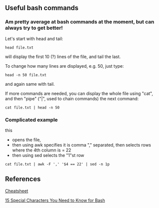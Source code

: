 ## Useful bash commands
### Am pretty average at bash commands at the moment, but can always try to get better!

Let's start with head and tail:
```
head file.txt
```
will display the first 10 (?) lines of the file, and tail the last.

To change how many lines are displayed, e.g. 50, just type:
```
head -n 50 file.txt
```
and again same with tail.

If more commands are needed, you can display the whole file using "cat", and then "pipe" ("|", used to chain commands) the next command:
```
cat file.txt | head -n 50
```

### Complicated example
this 
* opens the file,
* then using awk specifies it is comma "," separated, then selects rows where the 4th column is = 22
* then using sed selects the "1"st row
```
cat file.txt | awk -F ',' '$4 == 22' | sed -n 1p
```
## References

[Cheatsheet](https://devhints.io/bash)

[15 Special Characters You Need to Know for Bash](https://www.howtogeek.com/439199/15-special-characters-you-need-to-know-for-bash/)
